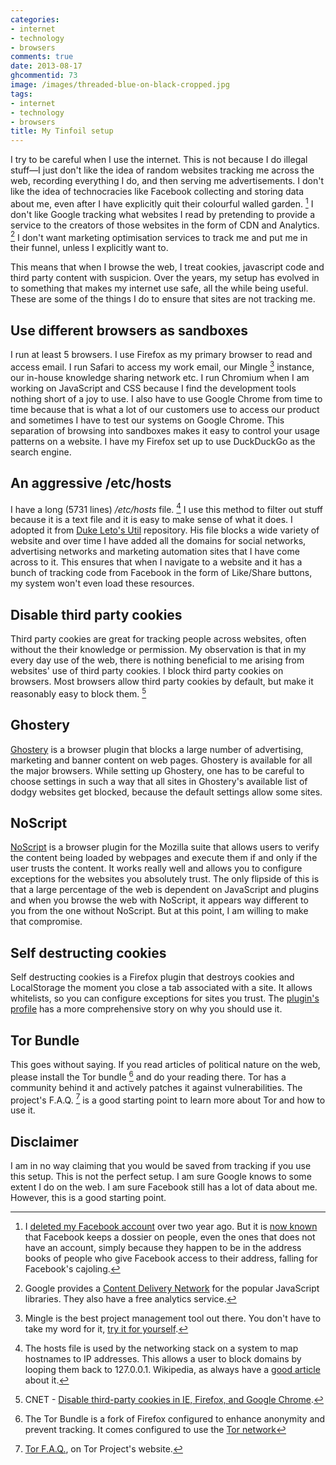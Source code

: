 ```yaml
---
categories:
- internet
- technology
- browsers
comments: true
date: 2013-08-17
ghcommentid: 73
image: /images/threaded-blue-on-black-cropped.jpg
tags:
- internet
- technology
- browsers
title: My Tinfoil setup
---
```


I try to be careful when I use the internet. This is not because I do illegal stuff—I just don't like the idea of random websites tracking me across the web, recording everything I do, and then serving me advertisements. I don't like the idea of technocracies like Facebook collecting and storing data about me, even after I have explicitly quit their colourful walled garden. [^1] I don't like Google tracking what websites I read by pretending to provide a service to the creators of those websites in the form of CDN and Analytics. [^2] I don't want marketing optimisation services to track me and put me in their funnel, unless I explicitly want to.

This means that when I browse the web, I treat cookies, javascript code and third party content with suspicion. Over the years, my setup has evolved in to something that makes my internet use safe, all the while being useful. These are some of the things I do to ensure that sites are not tracking me.

<!--more-->

## Use different browsers as sandboxes
I run at least 5 browsers. I use Firefox as my primary browser to read and access email. I run Safari to access my work email, our Mingle [^3] instance, our in-house knowledge sharing network etc. I run Chromium when I am working on JavaScript and CSS because I find the development tools nothing short of a joy to use. I also have to use Google Chrome from time to time because that is what a lot of our customers use to access our product and sometimes I have to test our systems on Google Chrome. This separation of browsing into sandboxes makes it easy to control your usage patterns on a website. I have my Firefox set up to use DuckDuckGo as the search engine.

## An aggressive /etc/hosts
I have a long (5731 lines) _/etc/hosts_ file. [^4] I use this method to filter out stuff because it is a text file and it is easy to make sense of what it does. I adopted it from [Duke Leto's Util](https://github.com/leto/Util) repository. His file blocks a wide variety of website and over time I have added all the domains for social networks, advertising networks and marketing automation sites that I have come across to it. This ensures that when I navigate to a website and it has a bunch of tracking code from Facebook in the form of Like/Share buttons, my system won't even load these resources.

## Disable third party cookies
Third party cookies are great for tracking people across websites, often without the their knowledge or permission. My observation is that in my every day use of the web, there is nothing beneficial to me arising from websites' use of third party cookies. I block third party cookies on browsers. Most browsers allow third party cookies by default, but make it reasonably easy to block them. [^5]

## Ghostery
[Ghostery](https://www.ghostery.com/) is a browser plugin that blocks a large number of advertising, marketing and banner content on web pages. Ghostery is available for all the major browsers. While setting up Ghostery, one has to be careful to choose settings in such a way that all sites in Ghostery's available list of dodgy websites get blocked, because the default settings allow some sites.

## NoScript
[NoScript](http://noscript.net/) is a browser plugin for the Mozilla suite that allows users to verify the content being loaded by webpages and execute them if and only if the user trusts the content. It works really well and allows you to configure exceptions for the websites you absolutely trust. The only flipside of this is that a large percentage of the web is dependent on JavaScript and plugins and when you browse the web with NoScript, it appears way different to you from the one without NoScript. But at this point, I am willing to make that compromise.


## Self destructing cookies
Self destructing cookies is a Firefox plugin that destroys cookies and LocalStorage the moment you close a tab associated with a site.  It allows whitelists, so you can configure exceptions for sites you trust. The [plugin's profile](https://addons.mozilla.org/en-US/firefox/addon/self-destructing-cookies/) has a more comprehensive story on why you should use it.


## Tor Bundle
This goes without saying. If you read articles of political nature on the web, please install the Tor bundle [^6] and do your reading there. Tor has a community behind it and actively patches it against vulnerabilities. The project's F.A.Q. [^7] is a good starting point to learn more about Tor and how to use it.


## Disclaimer
I am in no way claiming that you would be saved from tracking if you use this setup. This is not the perfect setup. I am sure Google knows to some extent I do on the web. I am sure Facebook still has a lot of data about me. However, this is a good starting point.


[^1]: I [deleted my Facebook account](/blog/2012/08/11/why-i-am-not-on-facebook/) over two year ago. But it is [now known](http://www.zdnet.com/firm-facebooks-shadow-profiles-are-frightening-dossiers-on-everyone-7000017199/) that Facebook keeps a dossier on people, even the ones that does not have an account, simply because they happen to be in the address books of people who give Facebook access to their address, falling for Facebook's cajoling.
[^2]: Google provides a [Content Delivery Network](https://developers.google.com/speed/libraries/devguide) for the popular JavaScript libraries. They also have a free analytics service.
[^3]: Mingle is the best project management tool out there. You don't have to take my word for it, [try it for yourself](http://www.thoughtworks.com/mingle).
[^4]: The hosts file is used by the networking stack on a system to map hostnames to IP addresses. This allows a user to block domains by looping them back to 127.0.0.1. Wikipedia, as always have a [good article](https://en.wikipedia.org/wiki/Hosts_%28file%29) about it.
[^5]: CNET - [Disable third-party cookies in IE, Firefox, and Google Chrome](http://howto.cnet.com/8301-11310_39-20042703-285/disable-third-party-cookies-in-ie-firefox-and-google-chrome/).
[^6]: The Tor Bundle is a fork of Firefox configured to enhance anonymity and prevent tracking. It comes configured to use the [Tor network](https://www.torproject.org/)
[^7]: [Tor F.A.Q.](https://www.torproject.org/docs/faq.html.en), on Tor Project's website.